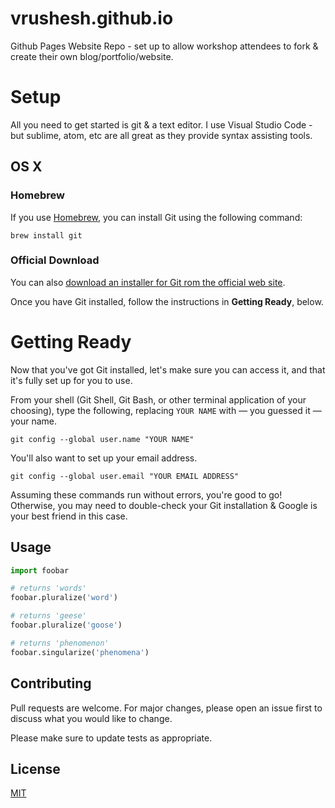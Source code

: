 # vrushesh.github.io
Github Pages Website Repo - set up to allow workshop attendees to fork & create their own blog/portfolio/website. 

# Setup

All you need to get started is git & a text editor. I use Visual Studio Code - but sublime, atom, etc are all great as they provide syntax assisting tools. 

## OS X

### Homebrew

If you use [Homebrew](http://brew.sh/), you can install Git using the following command:

    brew install git

### Official Download

You can also [download an installer for Git rom the official web site](https://git-scm.com/downloads).

Once you have Git installed, follow the instructions in **Getting Ready**, below.

# Getting Ready

Now that you've got Git installed, let's make sure you can access it, and that it's fully set up for you to use.

From your shell (Git Shell, Git Bash, or other terminal application of your choosing), type the following, replacing `YOUR NAME` with — you guessed it — your name.

    git config --global user.name "YOUR NAME"

You'll also want to set up your email address.

    git config --global user.email "YOUR EMAIL ADDRESS"

Assuming these commands run without errors, you're good to go! Otherwise, you may need to double-check your Git installation & Google is your best friend in this case.

## Usage

```python
import foobar

# returns 'words'
foobar.pluralize('word')

# returns 'geese'
foobar.pluralize('goose')

# returns 'phenomenon'
foobar.singularize('phenomena')
```

## Contributing
Pull requests are welcome. For major changes, please open an issue first to discuss what you would like to change.

Please make sure to update tests as appropriate.

## License
[MIT](https://choosealicense.com/licenses/mit/)
